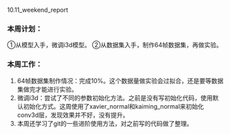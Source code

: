 10.11_weekend_report

### 本周计划：
①从模型入手，微调i3d模型。
②从数据集入手，制作64帧数据集，再做实验。

### 本周工作：
1. 64帧数据集制作情况：完成10%。这个数据量做实验会过拟合，还是要等数据集做完才能进行实验。
2. 微调i3d：尝试了不同的参数初始化方法。之前是没有写初始化代码，使用默认初始化方式。这周使用了xavier_normal和kaiming_normal来初始化conv3d层，发现效果并不好，没有提升。
3. 本周还学习了git的一些进阶使用方法，对之前写的代码做了整理。